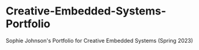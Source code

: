 # Creative-Embedded-Systems-Portfolio

Sophie Johnson's Portfolio for Creative Embedded Systems (Spring 2023)
